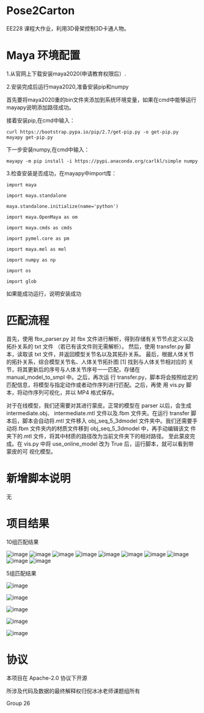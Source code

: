 # Pose2Carton 

EE228 课程大作业，利用3D骨架控制3D卡通人物。



# Maya 环境配置

1.从官网上下载安装maya2020(申请教育权限后）.

2.安装完成后运行maya2020,准备安装pip和numpy
  
  首先要将maya2020重的bin文件夹添加到系统环境变量，如果在cmd中能够运行mayapy说明添加路径成功。
  
  接着安装pip,在cmd中输入：
  
    curl https://bootstrap.pypa.io/pip/2.7/get-pip.py -o get-pip.py
    mayapy get-pip.py
  
  下一步安装numpy,在cmd中输入：
  
    mayapy -m pip install -i https://pypi.anaconda.org/carlkl/simple numpy
  
3.检查安装是否成功，在mayapy中import库：

    import maya

    import maya.standalone

    maya.standalone.initialize(name='python')

    import maya.OpenMaya as om

    import maya.cmds as cmds

    import pymel.core as pm

    import maya.mel as mel

    import numpy as np

    import os

    import glob
    
    
   如果能成功运行，说明安装成功



# 匹配流程

首先，使用 fbx_parser.py 对 fbx 文件进行解析，得到存储有关节节点定义以及拓扑关系的 txt 文件
（若已有该文件则无需解析）。
然后，使用 transfer.py 脚本，读取该 txt 文件，并返回模型关节名以及其拓扑关系。
最后，根据人体关节的拓扑关系，综合模型关节名、人体关节拓扑图 [1] 找到与人体关节相对应的
关节，将其更新后的序号与人体关节序号一一匹配，存储在 manual_model_to_smpl 中。之后，再次运
行 transfer.py，脚本将会按照给定的匹配信息，将模型与指定动作或者动作序列进行匹配。之后，再使
用 vis.py 脚本，将动作序列可视化，并以 MP4 格式保存。

对于在线模型，我们还需要对其进行蒙皮。正常的模型在 parser 以后，会生成 intermediate.obj、 intermediate.mtl 文件以及.fbm 文件夹。在运行 transfer 脚本后，脚本会自动将.mtl 文件移入 obj_seq_5_3dmodel
文件夹中。我们还需要手动将.fbm 文件夹内的材质文件移到 obj_seq_5_3dmodel 中，再手动编辑该文
件夹下的.mtl 文件，将其中材质的路径改为当前文件夹下的相对路径。
至此蒙皮完成。在 vis.py 中将 use_online_model 改为 True 后，运行脚本，就可以看到带蒙皮的可
视化模型。



# 新增脚本说明

无



# 项目结果

10组匹配结果

![image](doc/1update/11.jpg)
![image](doc/1update/12.jpg)
![image](doc/1update/13.jpg)
![image](doc/1update/14.jpg)
![image](doc/1update/15.jpg)
![image](doc/1update/16.jpg)
![image](doc/1update/17.jpg)
![image](doc/1update/18.jpg)
![image](doc/1update/19.jpg)
![image](doc/1update/20.jpg)

5组匹配结果

![image](doc/1update/51.jpg)

![image](doc/1update/52.jpg)

![image](doc/1update/53.jpg)

![image](doc/1update/54.jpg)

![image](doc/1update/55.jpg)


# 协议 
本项目在 Apache-2.0 协议下开源

所涉及代码及数据的最终解释权归倪冰冰老师课题组所有

Group 26
